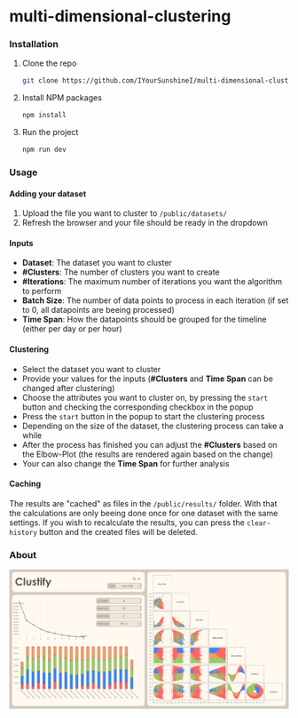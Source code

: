 # multi-dimensional-clustering

### Installation

1. Clone the repo
   ```sh
   git clone https://github.com/IYourSunshineI/multi-dimensional-clustering.git
   ```
2. Install NPM packages
   ```sh
   npm install
   ```
3. Run the project
   ```sh
   npm run dev
   ```

### Usage

#### Adding your dataset
1. Upload the file you want to cluster to ```/public/datasets/```
2. Refresh the browser and your file should be ready in the dropdown

#### Inputs
- **Dataset**: The dataset you want to cluster
- **#Clusters**: The number of clusters you want to create
- **#Iterations**: The maximum number of iterations you want the algorithm to perform
- **Batch Size**: The number of data points to process in each iteration (if set to 0, all datapoints are beeing processed)
- **Time Span**: How the datapoints should be grouped for the timeline (either per day or per hour)

#### Clustering
- Select the dataset you want to cluster
- Provide your values for the inputs (**#Clusters** and **Time Span** can be changed after clustering)
- Choose the attributes you want to cluster on, by pressing the ```start``` button and checking the corresponding checkbox in the popup 
- Press the ```start``` button in the popup to start the clustering process
- Depending on the size of the dataset, the clustering process can take a while
- After the process has finished you can adjust the **#Clusters** based on the Elbow-Plot (the results are rendered again based on the change)
- Your can also change the **Time Span** for further analysis

#### Caching
The results are "cached" as files in the ```/public/results/``` folder. With that the calculations are only beeing done once for one dataset with the same settings.
If you wish to recalculate the results, you can press the ```clear-history``` button and the created files will be deleted.


### About
![image](https://github.com/IYourSunshineI/multi-dimensional-clustering/blob/main/Screenshot.png)
